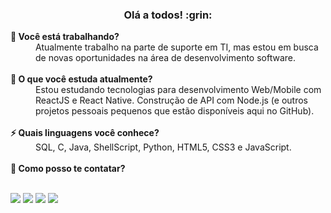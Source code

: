 <h3 align='center'>Olá a todos! :grin: </h3>

<!--
**apfjunior/apfjunior** is a ✨ _special_ ✨ repository because its `README.md` (this file) appears on your GitHub profile.

Here are some ideas to get you started:

- 🔭 I’m currently working on 
- 🌱 I’m currently learning ...
- 👯 I’m looking to collaborate on ...
- 🤔 I’m looking for help with ...
- 💬 Ask me about ...
- 📫 How to reach me: ...
- 😄 Pronouns: ...
- ⚡ Fun fact: ...
-->

<dt><strong>🔭 Você está trabalhando?</strong></dt>
<dd>Atualmente trabalho na parte de suporte em TI, mas estou em busca de novas oportunidades na área de desenvolvimento software.</dd>

<br />

<dt><strong>🌱 O que você estuda atualmente?</strong></dt>
<dd>Estou estudando tecnologias para desenvolvimento Web/Mobile com ReactJS e React Native. Construção de API com Node.js (e outros projetos pessoais pequenos que estão disponíveis aqui no GitHub).</dd>

<br />

<dt><strong>⚡ Quais linguagens você conhece?</strong></dt>
<dd>SQL, C, Java, ShellScript, Python, HTML5, CSS3 e JavaScript.</dd>

<br />

<dt><strong>💬 Como posso te contatar?</strong></dt>

<br />

<p align='left'>
  <a href="https://www.linkedin.com/in/antoninopraxedes" target="_blank"><img src="https://img.shields.io/badge/-Linkedin-0077B5?style=flat-square&logo=Linkedin&logoColor=white&link=https://www.linkedin.com/in/antoninopraxedes"/></a>
  <a href="https://github.com/apfjunior" target="_blank"><img src="https://img.shields.io/badge/-Github-000?style=flat-square&logo=Github&logoColor=white&link=https://github.com/apfjunior"/></a>
  <a href="mailto:antonino.praxedes@gmail.com" target="_blank"><img src="https://img.shields.io/badge/-Gmail-0078D4?style=square&logo=Gmail&logoColor=white&link=mailto:antonino.praxedes@gmail.com"/></a>
  <a href="https://t.me/antoninopraxedes" target="_blank"><img src="https://img.shields.io/badge/-Telegram-0E8ED4?style=flat-square&logo=Telegram&logoColor=white&link=mailto:antonino.praxedes@gmail.com"/></a>
</p>
